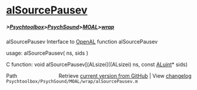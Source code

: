 # [alSourcePausev](alSourcePausev)
##### >[Psychtoolbox](Psychtoolbox)>[PsychSound](PsychSound)>[MOAL](MOAL)>[wrap](wrap)

alSourcePausev  Interface to [OpenAL](OpenAL) function alSourcePausev  
  
usage:  alSourcePausev( ns, sids )  
  
C function:  void alSourcePausev[(ALsizei]((ALsizei) ns, const [ALuint](ALuint)\* sids)  




<div class="code_header" style="text-align:right;">
  <span style="float:left;">Path&nbsp;&nbsp;</span> <span class="counter">Retrieve <a href=
  "https://raw.github.com/Psychtoolbox-3/Psychtoolbox-3/beta/Psychtoolbox/PsychSound/MOAL/wrap/alSourcePausev.m">current version from GitHub</a> | View <a href=
  "https://github.com/Psychtoolbox-3/Psychtoolbox-3/commits/beta/Psychtoolbox/PsychSound/MOAL/wrap/alSourcePausev.m">changelog</a></span>
</div>
<div class="code">
  <code>Psychtoolbox/PsychSound/MOAL/wrap/alSourcePausev.m</code>
</div>


